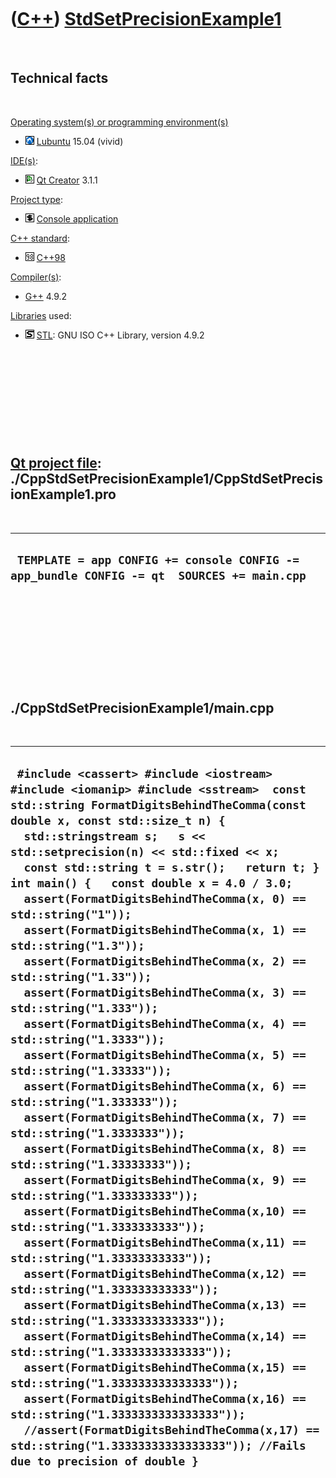 
 

 

 

 

 

([C++](Cpp.md)) [StdSetPrecisionExample1](CppStdSetPrecisionExample1.md)
==========================================================================

 

Technical facts
---------------

 

[Operating system(s) or programming environment(s)](CppOs.md)

-   ![Lubuntu](PicLubuntu.png) [Lubuntu](CppLubuntu.md) 15.04 (vivid)

[IDE(s)](CppIde.md):

-   ![Qt Creator](PicQtCreator.png) [Qt Creator](CppQtCreator.md) 3.1.1

[Project type](CppQtProjectType.md):

-   ![console](PicConsole.png) [Console
    application](CppConsoleApplication.md)

[C++ standard](CppStandard.md):

-   ![C++98](PicCpp98.png) [C++98](Cpp98.md)

[Compiler(s)](CppCompiler.md):

-   [G++](CppGpp.md) 4.9.2

[Libraries](CppLibrary.md) used:

-   ![STL](PicStl.png) [STL](CppStl.md): GNU ISO C++ Library, version
    4.9.2

 

 

 

 

 

[Qt project file](CppQtProjectFile.md): ./CppStdSetPrecisionExample1/CppStdSetPrecisionExample1.pro
----------------------------------------------------------------------------------------------------

 

  --------------------------------------------------------------------------------------------
  ` TEMPLATE = app CONFIG += console CONFIG -= app_bundle CONFIG -= qt  SOURCES += main.cpp`
  --------------------------------------------------------------------------------------------

 

 

 

 

 

./CppStdSetPrecisionExample1/main.cpp
-------------------------------------

 

  ---------------------------------------------------------------------------------------------------------------------------------------------------------------------------------------------------------------------------------------------------------------------------------------------------------------------------------------------------------------------------------------------------------------------------------------------------------------------------------------------------------------------------------------------------------------------------------------------------------------------------------------------------------------------------------------------------------------------------------------------------------------------------------------------------------------------------------------------------------------------------------------------------------------------------------------------------------------------------------------------------------------------------------------------------------------------------------------------------------------------------------------------------------------------------------------------------------------------------------------------------------------------------------------------------------------------------------------------------------------------------------------------------------------------------------------------------------------------------------------------------------------------------------------------------------------------------------------------------------------------------------------------------------------------------------------------------------------------------------------------------------
  ` #include <cassert> #include <iostream> #include <iomanip> #include <sstream>  const std::string FormatDigitsBehindTheComma(const double x, const std::size_t n) {   std::stringstream s;   s << std::setprecision(n) << std::fixed << x;   const std::string t = s.str();   return t; }  int main() {   const double x = 4.0 / 3.0;   assert(FormatDigitsBehindTheComma(x, 0) == std::string("1"));   assert(FormatDigitsBehindTheComma(x, 1) == std::string("1.3"));   assert(FormatDigitsBehindTheComma(x, 2) == std::string("1.33"));   assert(FormatDigitsBehindTheComma(x, 3) == std::string("1.333"));   assert(FormatDigitsBehindTheComma(x, 4) == std::string("1.3333"));   assert(FormatDigitsBehindTheComma(x, 5) == std::string("1.33333"));   assert(FormatDigitsBehindTheComma(x, 6) == std::string("1.333333"));   assert(FormatDigitsBehindTheComma(x, 7) == std::string("1.3333333"));   assert(FormatDigitsBehindTheComma(x, 8) == std::string("1.33333333"));   assert(FormatDigitsBehindTheComma(x, 9) == std::string("1.333333333"));   assert(FormatDigitsBehindTheComma(x,10) == std::string("1.3333333333"));   assert(FormatDigitsBehindTheComma(x,11) == std::string("1.33333333333"));   assert(FormatDigitsBehindTheComma(x,12) == std::string("1.333333333333"));   assert(FormatDigitsBehindTheComma(x,13) == std::string("1.3333333333333"));   assert(FormatDigitsBehindTheComma(x,14) == std::string("1.33333333333333"));   assert(FormatDigitsBehindTheComma(x,15) == std::string("1.333333333333333"));   assert(FormatDigitsBehindTheComma(x,16) == std::string("1.3333333333333333"));   //assert(FormatDigitsBehindTheComma(x,17) == std::string("1.33333333333333333")); //Fails due to precision of double }`
  ---------------------------------------------------------------------------------------------------------------------------------------------------------------------------------------------------------------------------------------------------------------------------------------------------------------------------------------------------------------------------------------------------------------------------------------------------------------------------------------------------------------------------------------------------------------------------------------------------------------------------------------------------------------------------------------------------------------------------------------------------------------------------------------------------------------------------------------------------------------------------------------------------------------------------------------------------------------------------------------------------------------------------------------------------------------------------------------------------------------------------------------------------------------------------------------------------------------------------------------------------------------------------------------------------------------------------------------------------------------------------------------------------------------------------------------------------------------------------------------------------------------------------------------------------------------------------------------------------------------------------------------------------------------------------------------------------------------------------------------------------------

 

 

 

 

 

 

